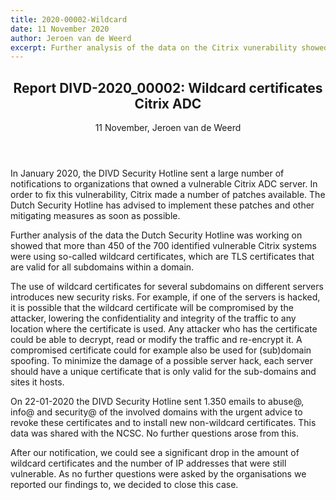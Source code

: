 ```yaml
---
title: 2020-00002-Wildcard
date: 11 November 2020
author: Jeroen van de Weerd
excerpt: Further analysis of the data on the Citrix vunerability showed that more than 450 of the 700 identified vulnerable Citrix systems were using so-called wildcard certificates, which are TLS certificates that are valid for all subdomains within a domain. 
---
```

<header>
    <h2>Report DIVD-2020_00002: Wildcard certificates Citrix ADC</h2>
    <span>11 November, Jeroen van de Weerd</span>
</header>

In January 2020, the DIVD Security Hotline sent a large number of notifications to organizations that owned a vulnerable Citrix ADC server. In order to fix this vulnerability, Citrix made a number of patches available. The Dutch Security Hotline has advised to implement these patches and other mitigating measures as soon as possible.

Further analysis of the data the Dutch Security Hotline was working on showed that more than 450 of the 700 identified vulnerable Citrix systems were using so-called wildcard certificates, which are TLS certificates that are valid for all subdomains within a domain. 

The use of wildcard certificates for several subdomains on different servers introduces new security risks. For example, if one of the servers is hacked, it is possible that the wildcard certificate will be compromised by the attacker, lowering the confidentiality and integrity of the traffic to any location where the certificate is used. Any attacker who has the certificate could be able to decrypt, read or modify the traffic and re-encrypt it. A compromised certificate could for example also be used for (sub)domain spoofing. To minimize the damage of a possible server hack, each server should have a unique certificate that is only valid for the sub-domains and sites it hosts.

On 22-01-2020 the DIVD Security Hotline sent 1.350 emails to abuse@, info@ and security@ of the involved domains with the urgent advice to revoke these certificates and to install new non-wildcard certificates. This data was shared with the NCSC. No further questions arose from this. 

After our notification, we could see a significant drop in the amount of wildcard certificates and the number of IP addresses that were still vulnerable. As no further questions were asked by the organisations we reported our findings to, we decided to close this case.
